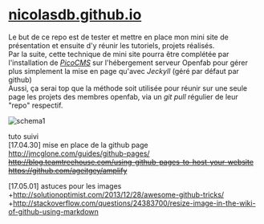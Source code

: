 [*PicoCMS*]: http://picocms.org/
[schema1]: https://cloud.githubusercontent.com/assets/12049360/25575506/57ecfa42-2e58-11e7-9bf6-8adccb3ac353.jpg

# [nicolasdb.github.io](https://nicolasdb.github.io/)

Le but de ce repo est de tester et mettre en place mon mini site de présentation et ensuite d'y réunir les tutoriels, projets réalisés.   
Par la suite, cette technique de mini site pourra être complétée par l'installation de [*PicoCMS*] sur l'hébergement serveur Openfab pour gérer plus simplement la mise en page qu'avec *Jeckyll* (géré par défaut par github)  
Aussi, ça serai top que la méthode soit utilisée pour réunir sur une seule page les projets des membres openfab, via un *git pull* régulier de leur "repo" respectif. 

![schema1]

tuto suivi  
[17.04.30] mise en place de la github page  
 http://jmcglone.com/guides/github-pages/  
 ~~http://blog.teamtreehouse.com/using-github-pages-to-host-your-website~~  
 ~~https://github.com/ageitgey/amplify~~  
 
[17.05.01] astuces pour les images  
+http://solutionoptimist.com/2013/12/28/awesome-github-tricks/  
+http://stackoverflow.com/questions/24383700/resize-image-in-the-wiki-of-github-using-markdown   
